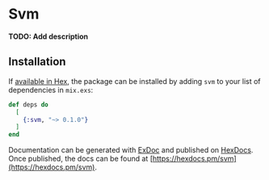 # Svm

**TODO: Add description**

## Installation

If [available in Hex](https://hex.pm/docs/publish), the package can be installed
by adding `svm` to your list of dependencies in `mix.exs`:

```elixir
def deps do
  [
    {:svm, "~> 0.1.0"}
  ]
end
```

Documentation can be generated with [ExDoc](https://github.com/elixir-lang/ex_doc)
and published on [HexDocs](https://hexdocs.pm). Once published, the docs can
be found at [https://hexdocs.pm/svm](https://hexdocs.pm/svm).

